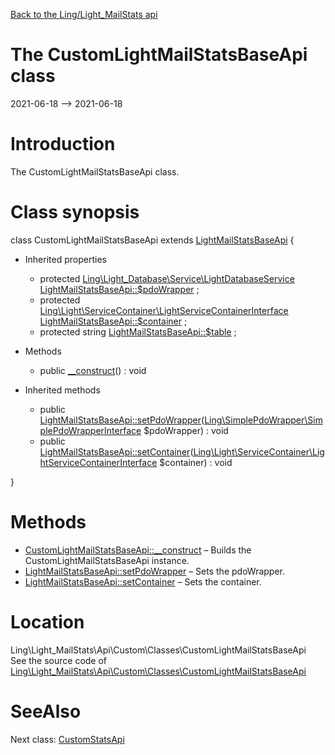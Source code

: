 [Back to the Ling/Light_MailStats api](https://github.com/lingtalfi/Light_MailStats/blob/master/doc/api/Ling/Light_MailStats.md)



The CustomLightMailStatsBaseApi class
================
2021-06-18 --> 2021-06-18






Introduction
============

The CustomLightMailStatsBaseApi class.



Class synopsis
==============


class <span class="pl-k">CustomLightMailStatsBaseApi</span> extends [LightMailStatsBaseApi](https://github.com/lingtalfi/Light_MailStats/blob/master/doc/api/Ling/Light_MailStats/Api/Generated/Classes/LightMailStatsBaseApi.md)  {

- Inherited properties
    - protected [Ling\Light_Database\Service\LightDatabaseService](https://github.com/lingtalfi/Light_Database/blob/master/doc/api/Ling/Light_Database/Service/LightDatabaseService.md) [LightMailStatsBaseApi::$pdoWrapper](#property-pdoWrapper) ;
    - protected [Ling\Light\ServiceContainer\LightServiceContainerInterface](https://github.com/lingtalfi/Light/blob/master/doc/api/Ling/Light/ServiceContainer/LightServiceContainerInterface.md) [LightMailStatsBaseApi::$container](#property-container) ;
    - protected string [LightMailStatsBaseApi::$table](#property-table) ;

- Methods
    - public [__construct](https://github.com/lingtalfi/Light_MailStats/blob/master/doc/api/Ling/Light_MailStats/Api/Custom/Classes/CustomLightMailStatsBaseApi/__construct.md)() : void

- Inherited methods
    - public [LightMailStatsBaseApi::setPdoWrapper](https://github.com/lingtalfi/Light_MailStats/blob/master/doc/api/Ling/Light_MailStats/Api/Generated/Classes/LightMailStatsBaseApi/setPdoWrapper.md)([Ling\SimplePdoWrapper\SimplePdoWrapperInterface](https://github.com/lingtalfi/SimplePdoWrapper/blob/master/doc/api/Ling/SimplePdoWrapper/SimplePdoWrapperInterface.md) $pdoWrapper) : void
    - public [LightMailStatsBaseApi::setContainer](https://github.com/lingtalfi/Light_MailStats/blob/master/doc/api/Ling/Light_MailStats/Api/Generated/Classes/LightMailStatsBaseApi/setContainer.md)([Ling\Light\ServiceContainer\LightServiceContainerInterface](https://github.com/lingtalfi/Light/blob/master/doc/api/Ling/Light/ServiceContainer/LightServiceContainerInterface.md) $container) : void

}






Methods
==============

- [CustomLightMailStatsBaseApi::__construct](https://github.com/lingtalfi/Light_MailStats/blob/master/doc/api/Ling/Light_MailStats/Api/Custom/Classes/CustomLightMailStatsBaseApi/__construct.md) &ndash; Builds the CustomLightMailStatsBaseApi instance.
- [LightMailStatsBaseApi::setPdoWrapper](https://github.com/lingtalfi/Light_MailStats/blob/master/doc/api/Ling/Light_MailStats/Api/Generated/Classes/LightMailStatsBaseApi/setPdoWrapper.md) &ndash; Sets the pdoWrapper.
- [LightMailStatsBaseApi::setContainer](https://github.com/lingtalfi/Light_MailStats/blob/master/doc/api/Ling/Light_MailStats/Api/Generated/Classes/LightMailStatsBaseApi/setContainer.md) &ndash; Sets the container.





Location
=============
Ling\Light_MailStats\Api\Custom\Classes\CustomLightMailStatsBaseApi<br>
See the source code of [Ling\Light_MailStats\Api\Custom\Classes\CustomLightMailStatsBaseApi](https://github.com/lingtalfi/Light_MailStats/blob/master/Api/Custom/Classes/CustomLightMailStatsBaseApi.php)



SeeAlso
==============
Next class: [CustomStatsApi](https://github.com/lingtalfi/Light_MailStats/blob/master/doc/api/Ling/Light_MailStats/Api/Custom/Classes/CustomStatsApi.md)<br>
